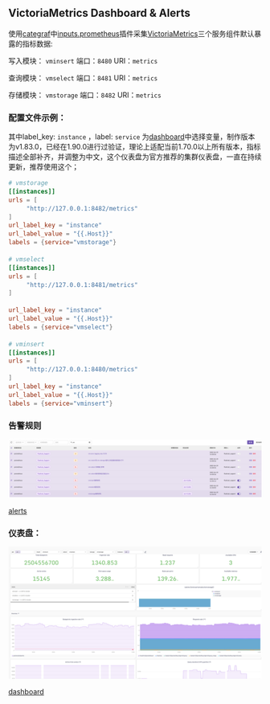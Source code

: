 ## VictoriaMetrics Dashboard & Alerts

使用[categraf](https://github.com/flashcatcloud/categraf)中[inputs.prometheus](https://github.com/flashcatcloud/categraf/tree/main/inputs/prometheus)插件采集[VictoriaMetrics](https://docs.victoriametrics.com/)三个服务组件默认暴露的指标数据:

写入模块： `vminsert` 端口：`8480` URI：`metrics`

查询模块： `vmselect` 端口：`8481` URI：`metrics`

存储模块： `vmstorage` 端口：`8482` URI：`metrics`

### 配置文件示例：

其中label_key: `instance` ，label: `service`  为[dashboard](../dashboard/victoriametrics.json)中选择变量，制作版本为v1.83.0，已经在1.90.0进行过验证，理论上适配当前1.70.0以上所有版本，指标描述全部补齐，并调整为中文，这个仪表盘为官方推荐的集群仪表盘，一直在持续更新，推荐使用这个；

```toml
# vmstorage
[[instances]]
urls = [
     "http://127.0.0.1:8482/metrics"
]
url_label_key = "instance"
url_label_value = "{{.Host}}"
labels = {service="vmstorage"}

# vmselect
[[instances]]
urls = [
     "http://127.0.0.1:8481/metrics"
]

url_label_key = "instance"
url_label_value = "{{.Host}}"
labels = {service="vmselect"}

# vminsert
[[instances]]
urls = [
     "http://127.0.0.1:8480/metrics"
]
url_label_key = "instance"
url_label_value = "{{.Host}}"
labels = {service="vminsert"}
```

### 告警规则

![alert](./alerts.png)

[alerts](../alerts/alerts.json)

### 仪表盘：

![dashboard](./dashboard.png)

[dashboard](../dashboard/victoriametrics.json)